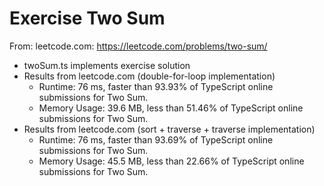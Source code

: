 # Exercise Two Sum

From: leetcode.com: https://leetcode.com/problems/two-sum/

-   twoSum.ts implements exercise solution
-   Results from leetcode.com (double-for-loop implementation)
    -   Runtime: 76 ms, faster than 93.93% of TypeScript online submissions for Two Sum.
    -   Memory Usage: 39.6 MB, less than 51.46% of TypeScript online submissions for Two Sum.
-   Results from leetcode.com (sort + traverse + traverse implementation)
    -   Runtime: 76 ms, faster than 93.69% of TypeScript online submissions for Two Sum.
    -   Memory Usage: 45.5 MB, less than 22.66% of TypeScript online submissions for Two Sum.
